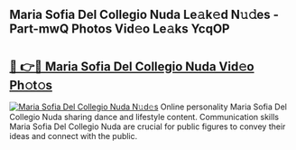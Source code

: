 ## Maria Sofia Del Collegio Nuda Le𝚊k𝚎d N𝚞𝚍es - Part-mwQ Photos Vid𝚎o Le𝚊ks YcqOP

# <h2><a href="http://fbdi8bx.evod.top/?m=Maria+Sofia+Del+Collegio+Nuda">🔗 👉🔴 Maria Sofia Del Collegio Nuda Vid𝚎o Ph𝚘t𝚘s</a></h2>

[![Maria Sofia Del Collegio Nuda N𝚞d𝚎s](https://i.imgur.com/8V9OHl7.gif)](http://fbdi8bx.evod.top/?m=Maria+Sofia+Del+Collegio+Nuda)
Online personality Maria Sofia Del Collegio Nuda sharing dance and lifestyle content. Communication skills Maria Sofia Del Collegio Nuda are crucial for public figures to convey their ideas and connect with the public. 
